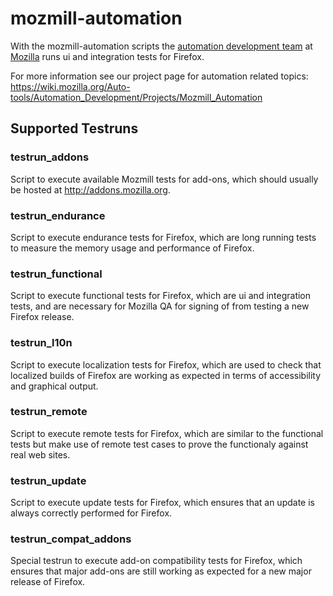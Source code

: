 # mozmill-automation
With the mozmill-automation scripts the [automation development team](https://wiki.mozilla.org/Auto-tools/Automation_Development) at [Mozilla](http://www.mozilla.org/en-US/) runs ui and integration tests for Firefox.

For more information see our project page for automation related topics:
https://wiki.mozilla.org/Auto-tools/Automation_Development/Projects/Mozmill_Automation

## Supported Testruns

### testrun_addons
Script to execute available Mozmill tests for add-ons, which should usually be hosted at http://addons.mozilla.org.

### testrun_endurance
Script to execute endurance tests for Firefox, which are long running tests to measure the memory usage and performance of Firefox.

### testrun_functional
Script to execute functional tests for Firefox, which are ui and integration tests, and are necessary for Mozilla QA for signing of from testing a new Firefox release.

### testrun_l10n
Script to execute localization tests for Firefox, which are used to check that localized builds of Firefox are working as expected in terms of accessibility and graphical output.

### testrun_remote
Script to execute remote tests for Firefox, which are similar to the functional tests but make use of remote test cases to prove the functionaly against real web sites.

### testrun_update
Script to execute update tests for Firefox, which ensures that an update is always correctly performed for Firefox.

### testrun_compat_addons
Special testrun to execute add-on compatibility tests for Firefox, which ensures that major add-ons are still working as expected for a new major release of Firefox.
